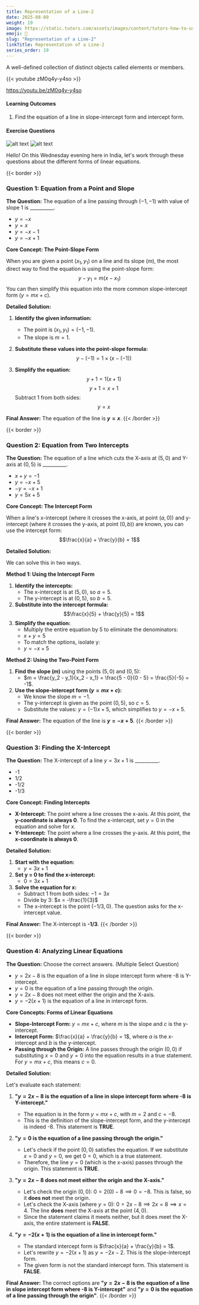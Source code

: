 ```yaml
---
title: Representation of a Line-2
date: 2025-08-09
weight: 19
image: https://static.tutors.com/assets/images/content/tutors-how-to-use-the-distance-formula.jpg
emoji: 🧮
slug: "Representation of a Line-2"
linkTitle: Representation of a Line-2
series_order: 19
---
```


A well-defined collection of distinct objects called elements or members.

{{< youtube zM0q4y-y4so >}}

https://youtu.be/zM0q4y-y4so

#### Learning Outcomes

1. Find the equation of a line in slope-intercept form and intercept form.



#### Exercise Questions

![alt text](image.png)
![alt text](image-1.png)

Hello! On this Wednesday evening here in India, let's work through these questions about the different forms of linear equations.

{{< border >}}
### **Question 1: Equation from a Point and Slope**

**The Question:**
The equation of a line passing through $(-1, -1)$ with value of slope 1 is \_\_\_\_\_\_\_\_\_\_.
* $y = -x$
* $y = x$
* $y = -x - 1$
* $y = -x + 1$

**Core Concept: The Point-Slope Form**

When you are given a point $(x_1, y_1)$ on a line and its slope ($m$), the most direct way to find the equation is using the point-slope form:
$$y - y_1 = m(x - x_1)$$
You can then simplify this equation into the more common slope-intercept form ($y = mx + c$).

**Detailed Solution:**

1.  **Identify the given information:**
    * The point is $(x_1, y_1) = (-1, -1)$.
    * The slope is $m = 1$.

2.  **Substitute these values into the point-slope formula:**
    $$y - (-1) = 1 \times (x - (-1))$$

3.  **Simplify the equation:**
    $$y + 1 = 1(x + 1)$$ $$y + 1 = x + 1$$
    Subtract 1 from both sides:
    $$y = x$$

**Final Answer:** The equation of the line is **$y = x$**.
{{< /border >}}

{{< border >}}
### **Question 2: Equation from Two Intercepts**

**The Question:**
The equation of a line which cuts the X-axis at $(5, 0)$ and Y-axis at $(0, 5)$ is \_\_\_\_\_\_\_\_\_\_.
* $x + y = -1$
* $y = -x + 5$
* $-y = -x + 1$
* $y = 5x + 5$

**Core Concept: The Intercept Form**

When a line's x-intercept (where it crosses the x-axis, at point $(a, 0)$) and y-intercept (where it crosses the y-axis, at point $(0, b)$) are known, you can use the intercept form:
$$\frac{x}{a} + \frac{y}{b} = 1$$

**Detailed Solution:**

We can solve this in two ways.

**Method 1: Using the Intercept Form**

1.  **Identify the intercepts:**
    * The x-intercept is at $(5, 0)$, so $a = 5$.
    * The y-intercept is at $(0, 5)$, so $b = 5$.
2.  **Substitute into the intercept formula:**
    $$\frac{x}{5} + \frac{y}{5} = 1$$
3.  **Simplify the equation:**
    * Multiply the entire equation by 5 to eliminate the denominators:
    * $x + y = 5$
    * To match the options, isolate y:
    * $y = -x + 5$

**Method 2: Using the Two-Point Form**

1.  **Find the slope ($m$)** using the points $(5, 0)$ and $(0, 5)$:
    * $m = \frac{y_2 - y_1}{x_2 - x_1} = \frac{5 - 0}{0 - 5} = \frac{5}{-5} = -1$.
2.  **Use the slope-intercept form ($y = mx + c$):**
    * We know the slope $m = -1$.
    * The y-intercept is given as the point $(0, 5)$, so $c = 5$.
    * Substitute the values: $y = (-1)x + 5$, which simplifies to $y = -x + 5$.

**Final Answer:** The equation of the line is **$y = -x + 5$**.
{{< /border >}}

{{< border >}}
### **Question 3: Finding the X-Intercept**

**The Question:**
The X-intercept of a line $y = 3x + 1$ is \_\_\_\_\_\_\_\_\_\_.
* -1
* 1/2
* -1/2
* -1/3

**Core Concept: Finding Intercepts**

* **X-Intercept:** The point where a line crosses the x-axis. At this point, the **y-coordinate is always 0**. To find the x-intercept, set $y=0$ in the equation and solve for $x$.
* **Y-Intercept:** The point where a line crosses the y-axis. At this point, the **x-coordinate is always 0**.

**Detailed Solution:**

1.  **Start with the equation:**
    * $y = 3x + 1$
2.  **Set y = 0 to find the x-intercept:**
    * $0 = 3x + 1$
3.  **Solve the equation for x:**
    * Subtract 1 from both sides: $-1 = 3x$
    * Divide by 3: $x = -\frac{1}{3}$
    * The x-intercept is the point $(-1/3, 0)$. The question asks for the x-intercept value.

**Final Answer:** The X-intercept is **-1/3**.
{{< /border >}}

{{< border >}}
### **Question 4: Analyzing Linear Equations**

**The Question:**
Choose the correct answers. (Multiple Select Question)
* $y = 2x - 8$ is the equation of a line in slope intercept form where -8 is Y-intercept.
* $y = 0$ is the equation of a line passing through the origin.
* $y = 2x - 8$ does not meet either the origin and the X-axis.
* $y = -2(x+1)$ is the equation of a line in intercept form.

**Core Concepts: Forms of Linear Equations**

* **Slope-Intercept Form:** $y = mx + c$, where $m$ is the slope and $c$ is the y-intercept.
* **Intercept Form:** $\frac{x}{a} + \frac{y}{b} = 1$, where $a$ is the x-intercept and $b$ is the y-intercept.
* **Passing through the Origin:** A line passes through the origin $(0, 0)$ if substituting $x=0$ and $y=0$ into the equation results in a true statement. For $y = mx + c$, this means $c=0$.

**Detailed Solution:**

Let's evaluate each statement:

1.  **"$y = 2x - 8$ is the equation of a line in slope intercept form where -8 is Y-intercept."**
    * The equation is in the form $y = mx + c$, with $m=2$ and $c=-8$.
    * This is the definition of the slope-intercept form, and the y-intercept is indeed -8. This statement is **TRUE**.

2.  **"$y = 0$ is the equation of a line passing through the origin."**
    * Let's check if the point $(0, 0)$ satisfies the equation. If we substitute $x=0$ and $y=0$, we get $0=0$, which is a true statement.
    * Therefore, the line $y=0$ (which is the x-axis) passes through the origin. This statement is **TRUE**.

3.  **"$y = 2x - 8$ does not meet either the origin and the X-axis."**
    * Let's check the origin $(0,0)$: $0 = 2(0) - 8 \implies 0 = -8$. This is false, so it **does not** meet the origin.
    * Let's check the X-axis (where $y=0$): $0 = 2x - 8 \implies 2x = 8 \implies x = 4$. The line **does** meet the X-axis at the point $(4,0)$.
    * Since the statement claims it meets neither, but it does meet the X-axis, the entire statement is **FALSE**.

4.  **"$y = -2(x+1)$ is the equation of a line in intercept form."**
    * The standard intercept form is $\frac{x}{a} + \frac{y}{b} = 1$.
    * Let's rewrite $y = -2(x+1)$ as $y = -2x - 2$. This is the slope-intercept form.
    * The given form is not the standard intercept form. This statement is **FALSE**.

**Final Answer:** The correct options are **"$y = 2x - 8$ is the equation of a line in slope intercept form where -8 is Y-intercept"** and **"$y = 0$ is the equation of a line passing through the origin"**.
{{< /border >}}